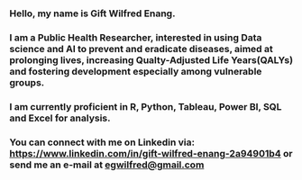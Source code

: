 ### Hello, my name is Gift Wilfred Enang.
### I am a Public Health Researcher, interested in using Data science and AI to prevent and eradicate diseases, aimed at prolonging lives, increasing Qualty-Adjusted Life Years(QALYs) and fostering development especially among vulnerable groups.
### I am currently proficient in R, Python, Tableau, Power BI, SQL and Excel for analysis.
### You can connect with me on Linkedin via: https://www.linkedin.com/in/gift-wilfred-enang-2a94901b4 or send me an e-mail at egwilfred@gmail.com

<!--
**EGWilfred/EGWilfred** is a ✨ _special_ ✨ repository because its `README.md` (this file) appears on your GitHub profile.

Here are some ideas to get you started:

- 🔭 I’m currently working on data analysis projects
- 🌱 I’m currently learning data science and machine learning
- 👯 I’m looking to collaborate on data science projects
- 🤔 I’m looking for help with data science
- 💬 Ask me about my learning progress
- 📫 How to reach me: https://www.linkedin.com/in/gift-wilfred-enang-2a94901b4
- 😄 Pronouns: she/her/hers
- ⚡ Fun fact: I make female dresses but I don't have clothes
-->
